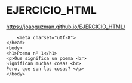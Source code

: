 <!DOCTYPE HTML>
<html>

# EJERCICIO_HTML

https://joaoguzman.github.io/EJERCICIO_HTML/


<html>
    <head>
       
        <meta charset="utf-8">
    </head>
    <body>
    <h1>Poema nº 1</h1>
    <p>Que significa un poema <br>
    Significan muchas cosas <br>
    Pero, que son las cosas? </p>
    </body>
</html>
